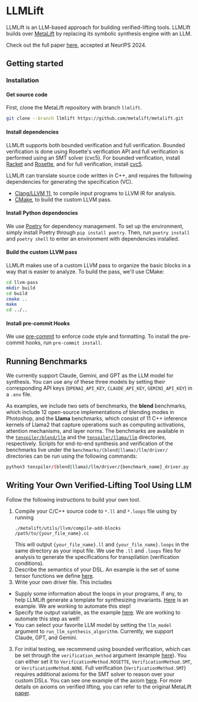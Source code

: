 # LLMLift
LLMLift is an LLM-based approach for building verified-lifting tools. LLMLift builds over [MetaLift](https://metalift.pages.dev/) by replacing its symbolic synthesis engine with an LLM.

Check out the full paper [here](https://openreview.net/forum?id=spwE9sLrfg), accepted at NeurIPS 2024.

## Getting started

### Installation

#### Get source code
First, clone the MetaLift repository with branch `llmlift`.
```bash
git clone --branch llmlift https://github.com/metalift/metalift.git
```

#### Install dependencies
LLMLift supports both bounded verification and full verification. Bounded verification is done using Rosette's verification API and full verification is performed using an SMT solver (cvc5).
For bounded verification, install [Racket](https://racket-lang.org) and [Rosette](https://github.com/emina/rosette), and for full verification, install [cvc5](https://cvc5.github.io/).

LLMLift can translate source code written in C++, and requires the following dependencies for generating the specification (VC).
  - [Clang/LLVM 11](https://llvm.org), to compile input programs to LLVM IR for analysis.
  - [CMake](https://cmake.org/), to build the custom LLVM pass.

#### Install Python dependencies
We use [Poetry](https://python-poetry.org/) for dependency management. To set up the environment, simply install Poetry through `pip install poetry`. Then, run `poetry install` and `poetry shell` to enter an environment with dependencies installed.

#### Build the custom LLVM pass
LLMLift makes use of a custom LLVM pass to organize the basic blocks in a way that is easier to analyze. To build the pass, we'll use CMake:

```bash
cd llvm-pass
mkdir build
cd build
cmake ..
make
cd ../..
```

#### Install pre-commit Hooks
We use [pre-commit](https://pre-commit.com/) to enforce code style and formatting. To install the pre-commit hooks, run `pre-commit install`.

## Running Benchmarks
We currently support Claude, Gemini, and GPT as the LLM model for synthesis. You can use any of these three models by setting their corresponding API keys (`OPENAI_API_KEY`, `CLAUDE_API_KEY`, `GEMINI_API_KEY`) in a `.env` file.

As examples, we include two sets of benchmarks, the **blend** benchmarks, which include 12 open-source implementations of blending modes in Photoshop, and the **Llama** benchmarks, which consist of 11 C++ inference kernels of Llama2 that capture operations such as computing activations, attention mechanisms, and layer norms. The benchmarks are available in the [`tenspiler/blend/llm`](./tenspiler/blend/llm) and the [`tenspiler/llama/llm`](./tenspiler/llama/llm) directories, respectively. Scripts for end-to-end synthesis and verification of the benchmarks live under the `benchmarks/(blend|llama)/llm/driver/` directories can be run using the following commands:

```bash
python3 tenspiler/(blend|llama)/llm/driver/{benchmark_name}_driver.py
```

## Writing Your Own Verified-Lifting Tool Using LLM
Follow the following instructions to build your own tool.

1. Compile your C/C++ source code to `*.ll` and `*.loops` file using by running
    ```
    ./metalift/utils/llvm/compile-add-blocks /path/to/{your_file_name}.cc
    ```
    This will output `{your_file_name}.ll` and `{your_file_name}.loops` in the same directory as your input file. We use the `.ll` and `.loops` files for analysis to generate the specifications for transpilation (verification conditions).
1. Describe the semantics of your DSL. An example is the set of some tensor functions we define [here](./tenspiler/tenspiler_common.py).
2. Write your own driver file. This includes
  - Supply some information about the loops in your programs, if any, to help LLMLift generate a template for synthesizing invariants. [Here](./tenspiler/blend/llm/driver/linear_dodge_8_driver.py#L19-L33) is an example. We are working to automate this step!
  - Specify the output variable, as the example [here](./tenspiler/blend/llm/driver/linear_dodge_8_driver.py#L34). We are working to automate this step as well!
  - You can select your favorite LLM model by setting the `llm_model` argument to `run_llm_synthesis_algorithm`. Currently, we support Claude, GPT, and Gemini.
3. For initial testing, we recommend using bounded verification, which can be set through the `verification_method` argument (example [here](./tenspiler/blend/llm/driver/linear_dodge_8_driver.py#L77)). You can either set it to `VerificationMethod.ROSETTE`, `VerificationMethod.SMT`, or `VerificationMethod.NONE`. Full verification (`VerificationMethod.SMT`) requires additional axioms for the SMT solver to reason over your custom DSLs. You can see one example of the axiom [here](./tenspiler/axioms.py#L141-149). For more details on axioms on verified lifting, you can refer to the original MetaLift [paper](https://drops.dagstuhl.de/storage/00lipics/lipics-vol263-ecoop2023/LIPIcs.ECOOP.2023.38/LIPIcs.ECOOP.2023.38.pdf).
